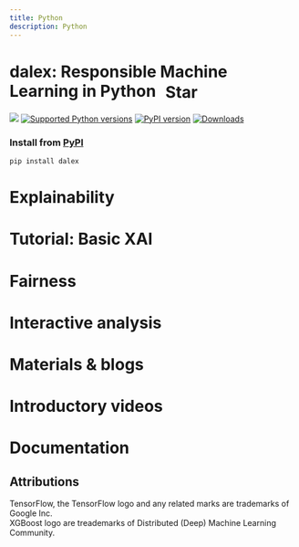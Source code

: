 ```yaml
---
title: Python
description: Python
---
```


<div class="flex bg-white shadow-md p-4 flex-wrap">
  <div class="flex-1 max-w-xs" style="transform: scaleX(-1)">
    <content-img img="cards/python-dalex.png" />
  </div>
  <div class="flex-1">
    <h1 style="padding-top: 0;">
      dalex: Responsible Machine Learning in Python
      <client-only>
        <github-button href="https://github.com/ModelOriented/DALEX" data-icon="octicon-star" data-size="large" data-show-count="true" aria-label="Star ModelOriented/DALEX on GitHub" style="vertical-align: middle; margin-left: 10px;">
          Star
        </github-button>
      </client-only>
    </h1>
    <p>
      <a href="https://github.com/ModelOriented/DALEX/actions?query=workflow%3APython-check"><img src="https://github.com/ModelOriented/DALEX/workflows/Python-check/badge.svg" class="inline"></a>
      <a href="https://pypi.org/project/dalex/"><img src="https://img.shields.io/pypi/pyversions/dalex.svg" alt="Supported Python versions" class="inline"></a>
      <a href="https://badge.fury.io/py/dalex"><img src="https://badge.fury.io/py/dalex.svg" alt="PyPI version" class="inline"></a>
      <a href="https://pepy.tech/project/dalex"><img src="https://pepy.tech/badge/dalex" alt="Downloads" class="inline"></a>
    </p>
    <h3>Install from <a href="https://pypi.org/project/dalex/">PyPI</a></h3>

```
pip install dalex
```
  </div>
</div>

# Explainability
<card-collection>
<card image="@/ema.png" title="Explanatory Model Analysis" desc="Book with examples in Python" url="https://ema.drwhy.ai"></card>
<card image="@/explainability1.png" title="Introduction to dalex" desc="Titanic: tutorial and examples" url="https://dalex.drwhy.ai/python-dalex-titanic.html"></card>
<card image="@/explainability2.png" title="Key features explained" desc="FIFA 20: explain default vs tuned model with dalex" url="https://dalex.drwhy.ai/python-dalex-fifa.html"></card>
<card image="@/python-dalex.png" title="Multioutput predictive models" desc="Explaining multiclass classification and multioutput regression" url="https://dalex.drwhy.ai/python-dalex-multioutput.html"></card>
<card image="@/explainability3.png" title="More explanations" desc="residuals, shap, lime" url="https://dalex.drwhy.ai/python-dalex-new.html"></card>
</card-collection>
<card-collection>
<card image="@/aspect.png" title="Aspect module in dalex" desc="Case study - German Credit data" url="https://dalex.drwhy.ai/python-dalex-aspect.html"></card>
<card image="https://upload.wikimedia.org/wikipedia/commons/6/69/XGBoost_logo.png" title="How to use dalex with XGBoost" desc="Titanic classification example" url="https://dalex.drwhy.ai/python-dalex-xgboost.html"></card>
<card image="https://upload.wikimedia.org/wikipedia/commons/e/e5/TensorFlow_Logo_with_text.png" title="How to use dalex with TensorFlow" desc="Happiness regression example" url="https://dalex.drwhy.ai/python-dalex-tensorflow.html"></card>
<card image="@/python-dalex.png" title="Compare various models" desc="ft. h2o, autokeras, catboost, lightgbm" url="https://dalex.drwhy.ai/python-dalex-h2o.html"></card>
</card-collection>

# Tutorial: Basic XAI
<card-collection>
<card image="@/basic1.png" title="Basic XAI: Introduction" desc="" url="https://medium.com/responsibleml/basic-xai-with-dalex-part-1-introduction-e68f65fa2889"></card>
<card image="@/basic2.png" title="Variable importance" desc="Using permutation-based method" url="https://medium.com/responsibleml/basic-xai-with-dalex-part-2-permutation-based-variable-importance-1516c2924a14"></card>
<card image="@/basic3.png" title="Partial Dependence profile" desc="" url="https://medium.com/responsibleml/basic-xai-with-dalex-part-3-partial-dependence-profile-caf8b2ad1c9d"></card>
<card image="@/basic4.png" title="Break Down method" desc="" url="https://medium.com/responsibleml/basic-xai-with-dalex-part-4-break-down-method-2cd4de43abdd"></card>
<card image="@/basic5.png" title="Shapley values" desc="" url="https://medium.com/responsibleml/basic-xai-with-dalex-part-5-shapley-values-85ceb4b58c99"></card>
<card image="@/basic6.png" title="LIME method" desc="" url="https://medium.com/responsibleml/basic-xai-with-dalex-part-6-lime-method-f6aab0af058a"></card>
<card image="@/basic7.png" title="Ceteris Paribus profiles" desc="" url="https://medium.com/responsibleml/basic-xai-with-dalex-part-7-ceteris-paribus-profiles-e84a36edd750"></card>
</card-collection>

# Fairness
<card-collection>
<card image="@/fairness_card.png" title="Fairness module in dalex" desc="Case study - German Credit data" url="https://dalex.drwhy.ai/python-dalex-fairness.html"></card>
<card image="@/fairness_card.png" title="Tutorial on bias detection" desc="Case study - COMPAS Recidivism data" url="https://dalex.drwhy.ai/python-dalex-fairness2.html"></card>
<card image="@/fairness_card.png" title="Tutorial: fairness in regression" desc="Case study - Communities and Crime data" url="https://dalex.drwhy.ai/python-dalex-fairness-regression.html"></card>
</card-collection>

# Interactive analysis
<card-collection>
<card image="https://miro.medium.com/max/1200/1*GjdouIWShHbbcOFkBfZE8Q.png" title="Arena module in dalex" desc="Introduction to the Arena dashboard features" url="https://dalex.drwhy.ai/python-dalex-arena.html"></card>
<card image="https://i.ibb.co/tDKm43p/Screenshot-from-2020-12-23-16-29-07.png" title="Getting Started & Demos" desc="Arena documentation" url="https://arena.drwhy.ai/docs/guide/basic-concepts"></card>
</card-collection>

# Materials & blogs
<card-collection>
<card image="https://i.ibb.co/ySbgGdR/Screenshot-from-2020-12-23-16-24-20.png" title="Jupyter Notebooks" desc="" url="https://github.com/ModelOriented/DALEX-docs/tree/master/jupyter-notebooks"></card>
<card image="https://miro.medium.com/max/700/0*gBUkot-iflqCLMNW.png" title="EMA Workshop" desc="Materials from Explanatory Model Analysis Workshop @ eRum 2020" url="https://medium.com/@ModelOriented/materials-from-explanatory-model-analysis-workshop-erum-2020-278d6295f595"></card>
<card youtube="EcDfSjR2lIw" title="Tools for Explainable AI" desc="Talk about dalex @ X-Europe Webinars 2020"></card>
<card image="https://i.ibb.co/q0XsnxM/Screenshot-from-2020-12-23-16-04-26.png" title="Hey, ML engineer! Is your model fair?" desc="Poster on fairness @ MLinPL 2020" url="https://github.com/ModelOriented/DALEX-docs/blob/master/workshops/poster-fairness.pdf"></card>
<card image="@/python-dalex.png" title="XAI in Python with dalex" desc="Introduction to the dalex package" url="https://medium.com/@ModelOriented/xai-in-python-with-dalex-4b173486aa92">
</card-collection>

# Introductory videos
<card-collection>
<card image="https://miro.medium.com/max/500/1*3n345OAilqKfKDnQsJCv8A.png" title="About" desc="Introductory videos for Explanatory Model Analysis" url="https://medium.com/@ModelOriented/introductory-videos-for-explanatory-model-analysis-with-r-9215fdecbd34"></card>
<card youtube="e83hnzyq6mo" title="Introduction to the Explanatory Model Analysis" desc=""></card>
<card youtube="PuKF2GS4_3Y" title="Break Down in Python" desc=""></card>
</card-collection>

# Documentation
<card-collection>
<card image="https://i.ibb.co/5hv67qg/Screenshot-from-2020-12-23-14-59-24.png" title="API Reference" desc="Python documentation with pdoc" url="https://dalex.drwhy.ai/python/api"></card>
<card image="https://upload.wikimedia.org/wikipedia/commons/3/30/BibTeX_logo.svg" title="Citation" desc="BibTeX format" url="https://dalex.drwhy.ai/python/api/index.html#citation"></card>
<card image="https://upload.wikimedia.org/wikipedia/commons/2/29/GitHub_logo_2013.svg" title="GitHub" desc="repository with code" url="https://github.com/ModelOriented/DALEX/tree/master/python/dalex"></card>
<card image="@/instruction.png" title="How to add a new model?" desc="Developer instruction: model" url="https://github.com/ModelOriented/DALEX-docs/blob/master/dalex/adding-new-model.md"></card>
<card image="@/instruction.png" title="How to add a new explanation?" desc="Developer instruction: explanation" url="https://github.com/ModelOriented/DALEX-docs/blob/master/dalex/adding-new-explanation.md"></card>
<card image="@/instruction.png" title="How to add a new fairness metric?" desc="Developer instruction: fairness metric" url="https://github.com/ModelOriented/DALEX-docs/blob/master/dalex/adding-new-fairness-metric.md"></card>
</card-collection>

## Attributions
TensorFlow, the TensorFlow logo and any related marks are trademarks of Google Inc.  
XGBoost logo are treademarks of Distributed (Deep) Machine Learning Community.  
